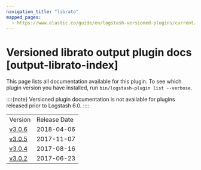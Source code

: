 ```yaml
---
navigation_title: "librato"
mapped_pages:
  - https://www.elastic.co/guide/en/logstash-versioned-plugins/current/output-librato-index.html
---
```


# Versioned librato output plugin docs [output-librato-index]


This page lists all documentation available for this plugin.  To see which plugin version you have installed, run `bin/logstash-plugin list --verbose`.

::::{note}
Versioned plugin documentation is not available for plugins released prior to Logstash 6.0.
::::


|     |     |
| --- | --- |
| Version | Release Date |
| [v3.0.6](v3-0-6-plugins-outputs-librato.md) | 2018-04-06 |
| [v3.0.5](v3-0-5-plugins-outputs-librato.md) | 2017-11-07 |
| [v3.0.4](v3-0-4-plugins-outputs-librato.md) | 2017-08-16 |
| [v3.0.2](v3-0-2-plugins-outputs-librato.md) | 2017-06-23 |





